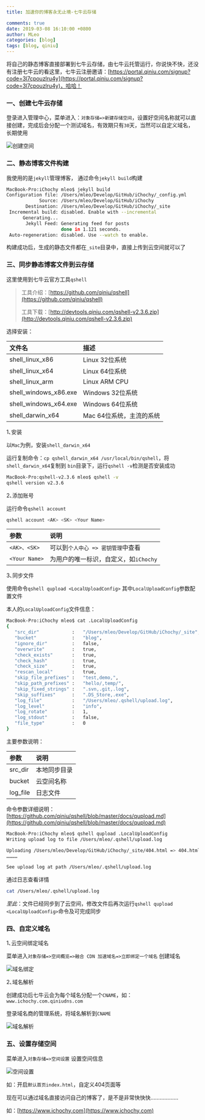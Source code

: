 ```yaml
---
title: 加速你的博客永无止境-七牛云存储

comments: true
date: 2019-03-08 16:10:00 +0800
author: MLeo
categories: [blog] 
tags: [blog, qiniu]
---
```


将自己的静态博客直接部署到七牛云存储，由七牛云托管运行，你说快不快，还没有注册七牛云的看这里，七牛云注册邀请：[https://portal.qiniu.com/signup?code=3l7cpouzlru4y](https://portal.qiniu.com/signup?code=3l7cpouzlru4y)，哈哈！

### 一、创建七牛云存储
登录进入管理中心，菜单进入：`对象存储=>新建存储空间`，设置好空间名称就可以直接创建，完成后会分配一个测试域名，有效期只有`30`天，当然可以自定义域名，长期使用

![创建空间](https://images.ichochy.com/%E5%88%9B%E5%BB%BA%E7%A9%BA%E9%97%B4.png)

### 二、静态博客文件构建
我使用的是`jekyll`管理博客， 通过命令`jekyll build`构建

```bash
MacBook-Pro:iChochy mleo$ jekyll build
Configuration file: /Users/mleo/Develop/GitHub/iChochy/_config.yml
            Source: /Users/mleo/Develop/GitHub/iChochy
       Destination: /Users/mleo/Develop/GitHub/iChochy/_site
 Incremental build: disabled. Enable with --incremental
      Generating...
       Jekyll Feed: Generating feed for posts
                    done in 1.121 seconds.
 Auto-regeneration: disabled. Use --watch to enable.
```
构建成功后，生成的静态文件都在`_site`目录中，直接上传到云空间就可以了


### 三、同步静态博客文件到云存储
这里使用到七牛云官方工具`qshell`

> 工具介绍：[https://github.com/qiniu/qshell](https://github.com/qiniu/qshell)
>
> 工具下载：[http://devtools.qiniu.com/qshell-v2.3.6.zip](http://devtools.qiniu.com/qshell-v2.3.6.zip)

选择安装：

|文件名|描述|
|:---|:---|
|shell_linux_x86	   | Linux 32位系统            |
|shell_linux_x64	   | Linux 64位系统            |
|shell_linux_arm	   | Linux ARM CPU             |
|shell_windows_x86.exe | Windows 32位系统          |
|shell_windows_x64.exe | Windows 64位系统          |
|shell_darwin_x64	   | Mac 64位系统，主流的系统  |


1､安装

以`Mac`为例，安装`shell_darwin_x64`

运行复制命令：`cp qshell_darwin_x64 /usr/local/bin/qshell`，将`shell_darwin_x64`复制到 `bin`目录下，运行`qshell -v`检测是否安装成功


```bash
MacBook-Pro:qshell-v2.3.6 mleo$ qshell -v
qshell version v2.3.6
```
2､添加账号

运行命令`qshell account`
```bash
qshell account <AK> <SK> <Your Name>
```

|参数|说明|
|:---|:---|
|`<AK>、<SK>`|可以到`个人中心 => 密钥管理`中查看|
|`<Your Name>`|为用户的唯一标识，自定义，如`iChochy`|


3､同步文件 

使用命令`qshell qupload <LocalUploadConfig>`
其中`LocalUploadConfig`参数配置文件

本人的`LocalUploadConfig`文件信息：
```bash
MacBook-Pro:iChochy mleo$ cat .LocalUploadConfig
{
   "src_dir"            :   "/Users/mleo/Develop/GitHub/iChochy/_site",
   "bucket"             :   "blog",
   "ignore_dir"         :   false,
   "overwrite"          :   true,
   "check_exists"       :   true,
   "check_hash"         :   true,
   "check_size"         :   true,
   "rescan_local"       :   true,
   "skip_file_prefixes" :   "test,demo,",
   "skip_path_prefixes" :   "hello/,temp/",
   "skip_fixed_strings" :   ".svn,.git,.log",
   "skip_suffixes"      :   ".DS_Store,.exe",
   "log_file"           :   "/Users/mleo/.qshell/upload.log",
   "log_level"          :   "info",
   "log_rotate"         :   1,
   "log_stdout"         :   false,
   "file_type"          :   0
}

```
主要参数说明：

|参数|说明|
|:---|:---|
|src_dir|本地同步目录|
|bucket|云空间名称|
|log_file|日志文件|


命令参数详细说明：[https://github.com/qiniu/qshell/blob/master/docs/qupload.md](https://github.com/qiniu/qshell/blob/master/docs/qupload.md)

```bash
MacBook-Pro:iChochy mleo$ qshell qupload .LocalUploadConfig
Writing upload log to file /Users/mleo/.qshell/upload.log

Uploading /Users/mleo/Develop/GitHub/iChochy/_site/404.html => 404.html [1/67, 1.5%] ...
…………

See upload log at path /Users/mleo/.qshell/upload.log
```
通过日志查看详情
```bash
cat /Users/mleo/.qshell/upload.log
```
*至此*：文件已经同步到了云空间，修改文件后再次运行`qshell qupload <LocalUploadConfig>`命令及可完成同步

### 四、自定义域名
1､云空间绑定域名

菜单进入`对象存储=>空间概览=>融合 CDN 加速域名=>立即绑定一个域名` 创建域名

![域名绑定](https://images.ichochy.com/%E5%9F%9F%E5%90%8D%E7%BB%91%E5%AE%9A.png)

2､域名解析

创建成功后七牛云会为每个域名分配一个`CNAME`，如：`www.ichochy.com.qiniudns.com`

登录域名商的管理系统，将域名解析到`CNAME`

![域名解析](https://images.ichochy.com/%E5%9F%9F%E5%90%8D%E8%A7%A3%E6%9E%90.png)

### 五、设置存储空间

菜单进入`对象存储=>空间设置` 设置空间信息


![空间设置](https://images.ichochy.com/%E7%A9%BA%E9%97%B4%E8%AE%BE%E7%BD%AE.png)

如：开启`默认首页index.html`，自定义404页面等 

现在可以通过域名直接访问自己的博客了，是不是非常快快快………………

如：[https://www.ichochy.com](https://www.ichochy.com)